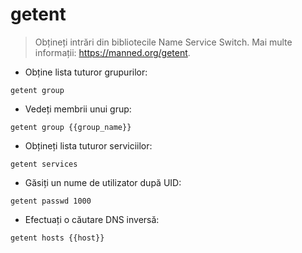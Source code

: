 # getent

> Obțineți intrări din bibliotecile Name Service Switch.
> Mai multe informații: <https://manned.org/getent>.

- Obține lista tuturor grupurilor:

`getent group`

- Vedeți membrii unui grup:

`getent group {{group_name}}`

- Obțineți lista tuturor serviciilor:

`getent services`

- Găsiți un nume de utilizator după UID:

`getent passwd 1000`

- Efectuați o căutare DNS inversă:

`getent hosts {{host}}`
